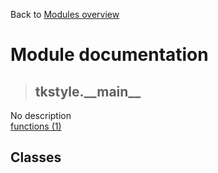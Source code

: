 Back to [Modules overview](https://github.com/pyrustic/tkstyle/blob/master/docs/modules/README.md)
  
# Module documentation
>## tkstyle.\_\_main\_\_
No description
<br>
[functions (1)](https://github.com/pyrustic/tkstyle/blob/master/docs/modules/content/tkstyle.__main__/functions.md)


## Classes

